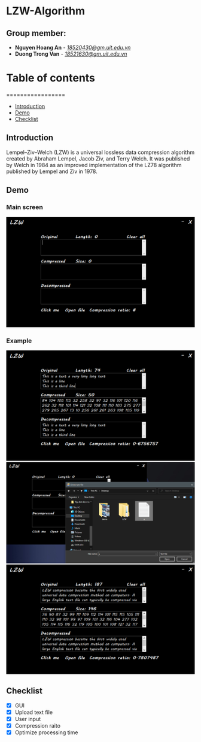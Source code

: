 # LZW-Algorithm
## Group member:
* **Nguyen Hoang An** - *18520430@gm.uit.edu.vn*
* **Duong Trong Van** - *18521630@gm.uit.edu.vn*

# Table of contents
=================

<!--ts-->
   * [Introduction](#introduction)
   * [Demo](#Demo)
   * [Checklist](#Checklist)
   
<!--te-->

## Introduction
Lempel–Ziv–Welch (LZW) is a universal lossless data compression algorithm created by Abraham Lempel, Jacob Ziv, and Terry Welch. It was published by Welch in 1984 as an improved implementation of the LZ78 algorithm published by Lempel and Ziv in 1978.

## Demo

### Main screen
![alt text](https://github.com/NguyenHoangAn0511/LZW-Algorithm/blob/main/demo/main.png)

### Example
![alt text](https://github.com/NguyenHoangAn0511/LZW-Algorithm/blob/main/demo/1.png)
![alt text](https://github.com/NguyenHoangAn0511/LZW-Algorithm/blob/main/demo/2.png)
![alt text](https://github.com/NguyenHoangAn0511/LZW-Algorithm/blob/main/demo/3.png)

## Checklist
- [x] GUI
- [x] Upload text file
- [x] User input
- [x] Compression raito
- [x] Optimize processing time
